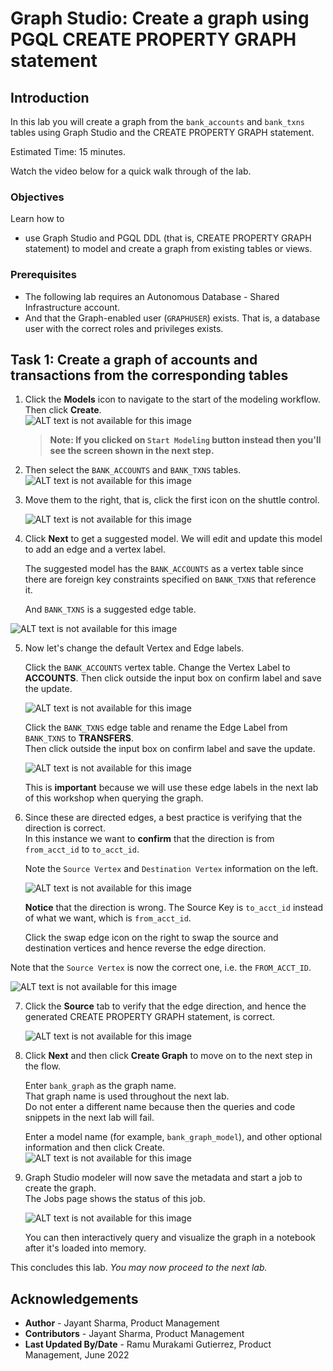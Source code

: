 # Graph Studio: Create a graph using PGQL CREATE PROPERTY GRAPH statement

## Introduction

In this lab you will create a graph from the `bank_accounts` and `bank_txns` tables using Graph Studio and the CREATE PROPERTY GRAPH statement.

<!-- COMMENTED THE FOLLOWING OUT FOR DATABSE WORLD:
The following video shows the steps you will execute in this lab.

[](youtube:5g9i9HA_cn0) Graph Studio: Create a graph. -->

Estimated Time: 15 minutes.

Watch the video below for a quick walk through of the lab.

[](youtube:tNPY4xmVFMk)

### Objectives

Learn how to
- use Graph Studio and PGQL DDL (that is, CREATE PROPERTY GRAPH statement) to model and create a graph from existing tables or views.

### Prerequisites

- The following lab requires an Autonomous Database - Shared Infrastructure account.
- And that the Graph-enabled user (`GRAPHUSER`) exists. That is, a database user with the correct roles and privileges exists.

## Task 1: Create a graph of accounts and transactions from the corresponding tables

1. Click the **Models** icon to navigate to the start of the modeling workflow.  
   Then click **Create**.  
   ![ALT text is not available for this image](images/modeler-create-button.png " ")  

   >**Note: If you clicked on `Start Modeling` button instead then you'll see the screen shown in the next step.**

2. Then select the `BANK_ACCOUNTS` and `BANK_TXNS` tables.   
    ![ALT text is not available for this image](./images/select-tables.png " ")

3. Move them to the right, that is, click the first icon on the shuttle control.   

   ![ALT text is not available for this image](./images/selected-tables.png " ")

4.  Click **Next** to get a suggested model. We will edit and update this model to add an edge and a vertex label.  

    The suggested model has the `BANK_ACCOUNTS` as a vertex table since there are foreign key constraints specified on `BANK_TXNS` that reference it.   

    And `BANK_TXNS` is a suggested edge table.

  ![ALT text is not available for this image](./images/create-graph-suggested-model.png " ")    


5.  Now let's change the default Vertex and Edge labels.  

    Click the `BANK_ACCOUNTS` vertex table. Change the Vertex Label to **ACCOUNTS**. Then click outside the input box on confirm label and save the update.  

    ![ALT text is not available for this image](images/edit-accounts-vertex-label.png " ")  

    Click the `BANK_TXNS` edge table and rename the Edge Label from `BANK_TXNS` to **TRANSFERS**.  
    Then click outside the input box on confirm label and save the update.  

    ![ALT text is not available for this image](images/edit-edge-label.png " ")  

    This is **important** because we will use these edge labels in the next lab of this workshop when querying the graph.  

6.  Since these are directed edges, a best practice is verifying that the direction is correct.  
    In this instance we want to **confirm** that the direction is from `from_acct_id` to `to_acct_id`.  

    Note the `Source Vertex` and `Destination Vertex` information on the left.  

    ![ALT text is not available for this image](images/wrong-edge-direction.png " ")  

    **Notice** that the direction is wrong. The Source Key is `to_acct_id` instead of what we want, which is `from_acct_id`.  

    Click the swap edge icon on the right to swap the source and destination vertices and hence reverse the edge direction.  

   Note that the `Source Vertex` is now the correct one, i.e. the `FROM_ACCT_ID`.

   ![ALT text is not available for this image](images/reverse-edge-result.png " ")




7. Click the **Source** tab to verify that the edge direction, and hence the generated CREATE PROPERTY GRAPH statement, is correct.


   ![ALT text is not available for this image](images/generated-cpg-statement.png " ")  

<!---
  **An alternate approach:** In the earlier Step 5 you could have just updated the CREATE PROPERTY GRAPH statement and saved the updates. That is, you could have just replaced the existing statement with the following one which specifies that the SOURCE KEY is  `from_acct_id`  and the DESTINATION KEY is `to_acct_id`.  

    ```
    -- This is not required if you used swap edge in UI to fix the edge direction.
    -- This is only to illustrate an alternate approach.
    <copy>
    CREATE PROPERTY GRAPH bank_graph
        VERTEX TABLES (
            BANK_ACCOUNTS as ACCOUNTS
            KEY (ACCT_ID)
            LABEL ACCOUNTS
            PROPERTIES (ACCT_ID, NAME)
        )
        EDGE TABLES (
            BANK_TXNS
            KEY (FROM_ACCT_ID, TO_ACCT_ID, AMOUNT)
            SOURCE KEY (FROM_ACCT_ID) REFERENCES ACCOUNTS
            DESTINATION KEY (TO_ACCT_ID) REFERENCES ACCOUNTS
            LABEL TRANSFERS
            PROPERTIES (AMOUNT, DESCRIPTION)
        )
    </copy>
    ```

   ![ALT text is not available for this image](images/correct-ddl-save.png " " )  

   **Important:** Click the **Save** (floppy disk icon) to commit the changes.
--->

8. Click **Next** and then click **Create Graph** to move on to the next step in the flow.   

   Enter `bank_graph` as the graph name.  
   That graph name is used throughout the next lab.  
   Do not enter a different name because then the queries and code snippets in the next lab will fail.  

   Enter a model name (for example, `bank_graph_model`), and other optional information and then click Create.
   ![ALT text is not available for this image](./images/create-graph-dialog.png " ")

9. Graph Studio modeler will now save the metadata and start a job to create the graph.  
   The Jobs page shows the status of this job.

   ![ALT text is not available for this image](./images/23-jobs-create-graph.png " ")  

   You can then interactively query and visualize the graph in a notebook after it's loaded into memory.


This concludes this lab. *You may now proceed to the next lab.*

## Acknowledgements
* **Author** - Jayant Sharma, Product Management
* **Contributors** -  Jayant Sharma, Product Management
* **Last Updated By/Date** - Ramu Murakami Gutierrez, Product Management, June 2022  
